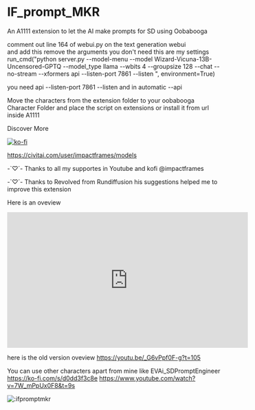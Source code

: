 # IF_prompt_MKR
An A1111 extension to let the AI make prompts for SD using Oobabooga

comment out line 164 of webui.py on the text generation webui    
and add this remove the arguments you don't need 
this are my settings 
run_cmd("python server.py --model-menu --model Wizard-Vicuna-13B-Uncensored-GPTQ --model_type llama --wbits 4 --groupsize 128 --chat --no-stream --xformers api --listen-port 7861 --listen ", environment=True)

you need api --listen-port 7861 --listen
and in automatic --api

Move the characters from the extension folder to your oobabooga Character Folder and place the script on extensions or install it from url inside A1111

Discover More

[![ko-fi](https://ko-fi.com/img/githubbutton_sm.svg)](https://ko-fi.com/O4O51R44U)

https://civitai.com/user/impactframes/models

 -`♡´- Thanks to all my supportes in Youtube and kofi @impactframes 
 
 -`♡´- Thanks to Revolved from Rundiffusion his suggestions helped me to improve this extension

Here is an oveview
<iframe width="560" height="315" src="https://www.youtube.com/embed/6_1rnOhtGeQ" title="YouTube video player" frameborder="0" allow="accelerometer; autoplay; clipboard-write; encrypted-media; gyroscope; picture-in-picture; web-share" allowfullscreen></iframe>

here is the old version oveview
https://youtu.be/_G6vPpf0F-g?t=105

You can use other characters apart from mine like EVAi_SDPromptEngineer  
https://ko-fi.com/s/d0dd3f3c8e
https://www.youtube.com/watch?v=7W_mPpUx0F8&t=9s

<img src="https://count.getloli.com/get/@ifpromptmkr?theme=rule34" alt=":ifpromptmkr" />
